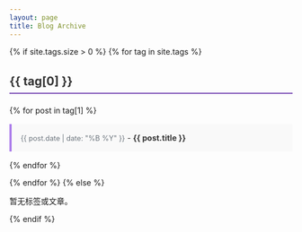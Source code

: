 ```yaml
---
layout: page
title: Blog Archive
---
```

<style>
.tag-title {
  font-size: 1.5em;
  margin-top: 2rem;
  color: #333;
  border-bottom: 2px solid #7a4cb5;
  padding-bottom: 0.5rem;
}

.post-list {
  list-style: none;
  padding: 0;
}

.post-item {
  background: #f9f9f9;
  border-left: 4px solid #ad7feb;
  margin: 1rem 0;
  padding: 1rem;
  position: relative;
  transition: background 0.3s ease;
}

.post-item:hover {
  background: #e9ecef;
}

.post-item a {
  text-decoration: none;
  color: #333;
  display: block;
}

.post-date {
  color: #6c757d;
  font-size: 0.9em;
}

.post-title {
  font-weight: bold;
}


</style>

<div class="archive">
  {% if site.tags.size > 0 %}
    {% for tag in site.tags %}
      <h3 class="tag-title">{{ tag[0] }}</h3>
      <ul class="post-list">
        {% for post in tag[1] %}
          <li class="post-item">
            <a href="{{ post.url }}">
                   <span class="post-date">{{ post.date | date: "%B %Y" }}</span> - 
                   <span class="post-title">{{ post.title }}</span>
            </a>
          </li>
        {% endfor %}
      </ul>
    {% endfor %}
  {% else %}
    <p>暂无标签或文章。</p>
  {% endif %}
</div>
